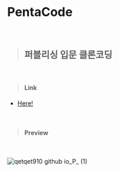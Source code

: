 # PentaCode

<br/>

> ## **퍼블리싱 입문 클론코딩**

<br/>

> #### Link
  + [Here!](https://qetqet910.github.io/P/)

<br/>

> #### Preview

<br/>

![qetqet910 github io_P_ (1)](https://user-images.githubusercontent.com/79036088/134772740-4c2f41c2-9a47-42a1-9b92-604d5699c930.png)
